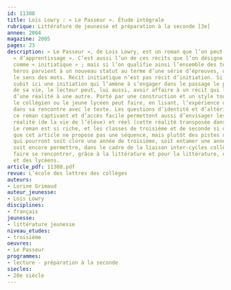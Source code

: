```yaml
---
id: 11308
title: Lois Lowry : « Le Passeur ». Étude intégrale
rubrique: Littérature de jeunesse et préparation à la seconde [3e]
annee: 2004
magazine: 2005
pages: 23
description: « Le Passeur », de Lois Lowry, est un roman que l’on peut qualifier
  « d’apprentissage ». C’est aussi l’un de ces récits que l’on désigne volontiers
  comme « initiatique » ; mais si l’on qualifie ainsi l’ensemble des textes où le
  héros parvient à un nouveau statut au terme d’une série d’épreuves, on en oublie
  le sens des mots. Récit initiatique n’est pas récit d’initiation. Si le personnage
  subit ici une initiation qui l’amène à s’engager dans le passage le plus important
  de sa vie, le lecteur peut, lui aussi, avoir affaire à un récit qui le fait transiter
  d’une réalité à une autre. Porté par une construction et un style tout particuliers,
  le collégien ou le jeune lycéen peut faire, en lisant, l’expérience d’une initiation
  dans sa rencontre avec le texte. Les questions d’identité et d’altérité en jeu dans
  ce roman captivant et d’accès facile permettent aussi d’envisager les liens qu’entretiennent
  réalité (de la vie de l’élève) et réel (cette réalité transposée dans la littérature).
  Le roman est si riche, et les classes de troisième et de seconde si différentes,
  que cet article ne propose pas une séquence, mais plutôt des pistes d’étude de l’œuvre
  qui pourront soit clore une année de troisième, soit entamer une année de seconde,
  soit encore permettre, dans le cadre de la liaison inter-cycles collège-lycée, de
  faire se rencontrer, grâce à la littérature et pour la littérature, des collégiens
  et des lycéens.
article_pdf: 11308.pdf
revue: L’école des lettres des collèges
auteurs:
- Lorine Grimaud
auteur_jeunesse:
- Lois Lowry
disciplines:
- français
jeunesse:
- littérature jeunesse
niveau_etudes:
- troisième
oeuvres:
- Le Passeur
programmes:
- lecture - préparation à la seconde
siecles:
- 20e siècle
---
```

